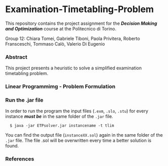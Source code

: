 # Examination-Timetabling-Problem
This repository contains the project assignment for the _**Decision Making and Optimization**_ course at the Politecnico di Torino. 

Group 12: Chiara Tomei, Gabriele Tiboni, Paola Privitera, Roberto Fransceschi, Tommaso Calò, Valerio Di Eugenio

### Abstract
This project presents a heuristic to solve a simplified examination timetabling problem. 

### Linear Programmimg - Problem Formulation


### Run the .jar file
In order to run the program the input files (`.exm`, `.slo`, `.stu`) for every instance _**must be**_ in the same folder of the `.jar` file.

      $ java -jar ETPsolver.jar instancename -t tlim

You can find the output file (`instanceXX.sol`) again in the same folder of the `.jar` file. The file .sol will be overwritten
every time a better solution is found.

### References

